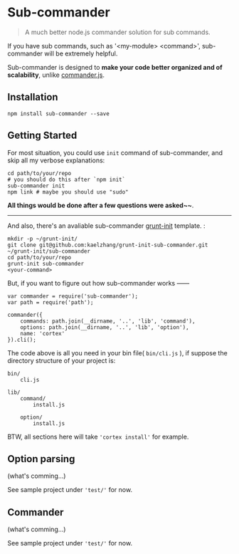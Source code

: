# Sub-commander

> A much better node.js commander solution for sub commands.

If you have sub commands, such as '\<my-module\> \<command\>', sub-commander will be extremely helpful.
 
Sub-commander is designed to **make your code better organized and of scalability**, unlike [commander.js](https://github.com/visionmedia/commander.js).

## Installation
	npm install sub-commander --save

## Getting Started

For most situation, you could use `init` command of sub-commander, and skip all my verbose explanations:
	
	cd path/to/your/repo
	# you should do this after `npm init`
	sub-commander init
	npm link # maybe you should use "sudo"
	
**All things would be done after a few questions were asked~~**.

****

And also, there's an avaliable sub-commander [grunt-init](https://github.com/gruntjs/grunt-init) template. :
	
	mkdir -p ~/grunt-init/
	git clone git@github.com:kaelzhang/grunt-init-sub-commander.git ~/grunt-init/sub-commander
	cd path/to/your/repo
	grunt-init sub-commander
	<your-command>
	
But, if you want to figure out how sub-commander works ——

	var commander = require('sub-commander');
	var path = require('path');
	
	commander({
		commands: path.join(__dirname, '..', 'lib', 'command'),
		options: path.join(__dirname, '..', 'lib', 'option'),
		name: 'cortex'
	}).cli();

The code above is all you need in your bin file( `bin/cli.js` ), if suppose the directory structure of your project is:

	bin/
		cli.js
		
	lib/
		command/
			install.js
			
		option/
			install.js
			
BTW, all sections here will take `'cortex install'` for example.
			

## Option parsing

(what's comming...)

See sample project under `'test/'` for now.


## Commander
			
(what's comming...)

See sample project under `'test/'` for now.







